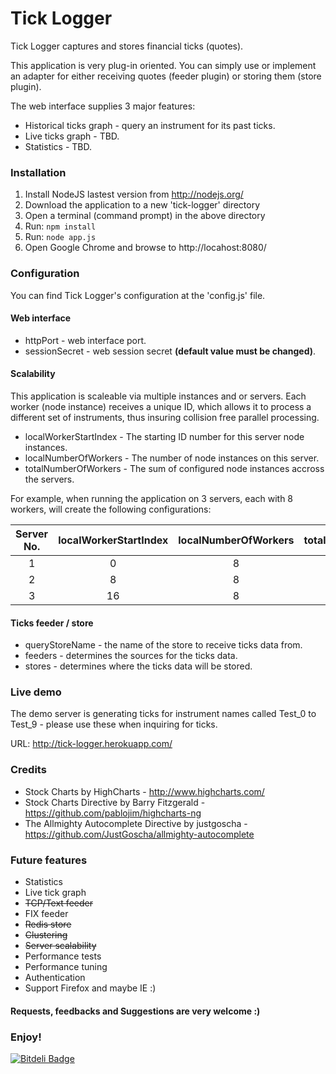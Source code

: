 Tick Logger
===

Tick Logger captures and stores financial ticks (quotes).

This application is very plug-in oriented. You can simply use or implement an adapter for either receiving quotes (feeder plugin) or storing them (store plugin).

The web interface supplies 3 major features:
  - Historical ticks graph - query an instrument for its past ticks.
  - Live ticks graph - TBD.
  - Statistics - TBD.

### Installation

  1. Install NodeJS lastest version from http://nodejs.org/
  2. Download the application to a new 'tick-logger' directory
  3. Open a terminal (command prompt) in the above directory
  4. Run: `npm install`
  5. Run: `node app.js`
  6. Open Google Chrome and browse to http://locahost:8080/

### Configuration

  You can find Tick Logger's configuration at the 'config.js' file.

#### Web interface

  - httpPort - web interface port.
  - sessionSecret - web session secret **(default value must be changed)**.

#### Scalability

This application is scaleable via multiple instances and or servers. Each worker (node instance) receives a unique ID, which allows it to process a different set of instruments, thus insuring collision free parallel processing.

  - localWorkerStartIndex - The starting ID number for this server node instances.
  - localNumberOfWorkers - The number of node instances on this server.
  - totalNumberOfWorkers - The sum of configured node instances accross the servers.

For example, when running the application on 3 servers, each with 8 workers, will create the following configurations:

| Server No. | localWorkerStartIndex|localNumberOfWorkers|totalNumberOfWorkers|
|:----------:|:--------------------:|:------------------:|:------------------:|
| 1          | 0                    | 8                  | 24                 |
| 2          | 8                    | 8                  | 24                 |
| 3          | 16                   | 8                  | 24                 |

#### Ticks feeder / store

  - queryStoreName - the name of the store to receive ticks data from.
  - feeders - determines the sources for the ticks data.
  - stores - determines where the ticks data will be stored.


### Live demo

The demo server is generating ticks for instrument names called Test_0 to Test_9 - please use these when inquiring for ticks.

URL: http://tick-logger.herokuapp.com/


### Credits

- Stock Charts by HighCharts - http://www.highcharts.com/
- Stock Charts Directive by Barry Fitzgerald - https://github.com/pablojim/highcharts-ng
- The Allmighty Autocomplete Directive by justgoscha - https://github.com/JustGoscha/allmighty-autocomplete


### Future features

- Statistics
- Live tick graph
- ~~TCP/Text feeder~~
- FIX feeder
- ~~Redis store~~
- ~~Clustering~~
- ~~Server scalability~~
- Performance tests
- Performance tuning
- Authentication
- Support Firefox and maybe IE :)

#### Requests, feedbacks and Suggestions are very welcome :)

### Enjoy!


[![Bitdeli Badge](https://d2weczhvl823v0.cloudfront.net/eranbetzalel/tick-logger/trend.png)](https://bitdeli.com/free "Bitdeli Badge")
